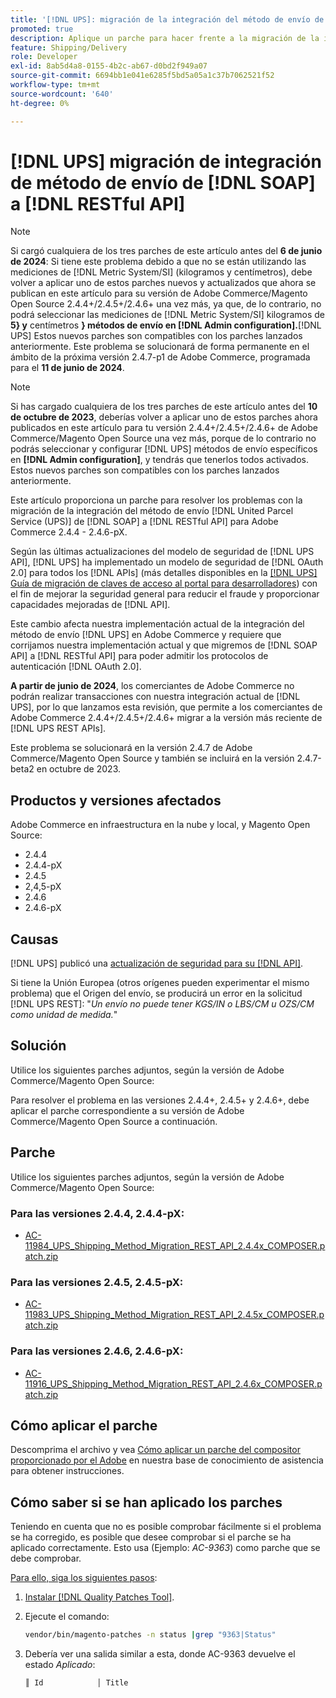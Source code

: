 ```yaml
---
title: '[!DNL UPS]: migración de la integración del método de envío de  [!DNL SOAP] a [!DNL RESTful API]'
promoted: true
description: Aplique un parche para hacer frente a la migración de la integración del método de envío  [!DNL UPS] de [!DNL SOAP] a [!DNL RESTful API] para Adobe Commerce 2.4.4 - 2.4.6-pX.
feature: Shipping/Delivery
role: Developer
exl-id: 8ab5d4a8-0155-4b2c-ab67-d0bd2f949a07
source-git-commit: 6694bb1e041e6285f5bd5a05a1c37b7062521f52
workflow-type: tm+mt
source-wordcount: '640'
ht-degree: 0%

---
```


# [!DNL UPS] migración de integración de método de envío de [!DNL SOAP] a [!DNL RESTful API]

>[!NOTE]
>
>Si cargó cualquiera de los tres parches de este artículo antes del **6 de junio de 2024**: Si tiene este problema debido a que no se están utilizando las mediciones de [!DNL Metric System/SI] (kilogramos y centímetros), debe volver a aplicar uno de estos parches nuevos y actualizados que ahora se publican en este artículo para su versión de Adobe Commerce/Magento Open Source 2.4.4+/2.4.5+/2.4.6+ una vez más, ya que, de lo contrario, no podrá seleccionar las mediciones de [!DNL Metric System/SI] kilogramos de **5} y** centímetros **} métodos de envío en **[!DNL Admin configuration]**.**[!DNL UPS] Estos nuevos parches son compatibles con los parches lanzados anteriormente. Este problema se solucionará de forma permanente en el ámbito de la próxima versión 2.4.7-p1 de Adobe Commerce, programada para el **11 de junio de 2024**.

>[!NOTE]
>
>Si has cargado cualquiera de los tres parches de este artículo antes del **10 de octubre de 2023**, deberías volver a aplicar uno de estos parches ahora publicados en este artículo para tu versión 2.4.4+/2.4.5+/2.4.6+ de Adobe Commerce/Magento Open Source una vez más, porque de lo contrario no podrás seleccionar y configurar [!DNL UPS] métodos de envío específicos en **[!DNL Admin configuration]**, y tendrás que tenerlos todos activados. Estos nuevos parches son compatibles con los parches lanzados anteriormente.

Este artículo proporciona un parche para resolver los problemas con la migración de la integración del método de envío [!DNL United Parcel Service (UPS)] de [!DNL SOAP] a [!DNL RESTful API] para Adobe Commerce 2.4.4 - 2.4.6-pX.

Según las últimas actualizaciones del modelo de seguridad de [!DNL UPS API], [!DNL UPS] ha implementado un modelo de seguridad de [!DNL OAuth 2.0] para todos los [!DNL APIs] (más detalles disponibles en la [[!DNL UPS] Guía de migración de claves de acceso al portal para desarrolladores](https://developer.ups.com/oauth-developer-guide?loc=en_US&amp;sp_rid=NTA5MzQ1OTE2NjEyS0&amp;sp_mid=72989914)) con el fin de mejorar la seguridad general para reducir el fraude y proporcionar capacidades mejoradas de [!DNL API].

Este cambio afecta nuestra implementación actual de la integración del método de envío [!DNL UPS] en Adobe Commerce y requiere que corrijamos nuestra implementación actual y que migremos de [!DNL SOAP API] a [!DNL RESTful API] para poder admitir los protocolos de autenticación [!DNL OAuth 2.0].

**A partir de junio de 2024**, los comerciantes de Adobe Commerce no podrán realizar transacciones con nuestra integración actual de [!DNL UPS], por lo que lanzamos esta revisión, que permite a los comerciantes de Adobe Commerce 2.4.4+/2.4.5+/2.4.6+ migrar a la versión más reciente de [!DNL UPS REST APIs].

Este problema se solucionará en la versión 2.4.7 de Adobe Commerce/Magento Open Source y también se incluirá en la versión 2.4.7-beta2 en octubre de 2023.

## Productos y versiones afectados

Adobe Commerce en infraestructura en la nube y local, y Magento Open Source:

* 2.4.4
* 2.4.4-pX
* 2.4.5
* 2,4,5-pX
* 2.4.6
* 2.4.6-pX

## Causas

[!DNL UPS] publicó una [actualización de seguridad para su [!DNL API]](https://developer.ups.com/oauth-developer-guide?loc=en_US&amp;sp_rid=NTA5MzQ1OTE2NjEyS0&amp;sp_mid=72989914).

Si tiene la Unión Europea (otros orígenes pueden experimentar el mismo problema) que el Origen del envío, se producirá un error en la solicitud [!DNL UPS REST]:
&quot;*Un envío no puede tener KGS/IN o LBS/CM u OZS/CM como unidad de medida.*&quot;

## Solución

Utilice los siguientes parches adjuntos, según la versión de Adobe Commerce/Magento Open Source:

Para resolver el problema en las versiones 2.4.4+, 2.4.5+ y 2.4.6+, debe aplicar el parche correspondiente a su versión de Adobe Commerce/Magento Open Source a continuación.

## Parche

Utilice los siguientes parches adjuntos, según la versión de Adobe Commerce/Magento Open Source:

### Para las versiones 2.4.4, 2.4.4-pX:

* [AC-11984_UPS_Shipping_Method_Migration_REST_API_2.4.4x_COMPOSER.patch.zip](assets/AC-11984_UPS_Shipping_Method_Migration_REST_API_2.4.4x_COMPOSER.patch.zip)

### Para las versiones 2.4.5, 2.4.5-pX:

* [AC-11983_UPS_Shipping_Method_Migration_REST_API_2.4.5x_COMPOSER.patch.zip](assets/AC-11983_UPS_Shipping_Method_Migration_REST_API_2.4.5x_COMPOSER.patch.zip)

### Para las versiones 2.4.6, 2.4.6-pX:

* [AC-11916_UPS_Shipping_Method_Migration_REST_API_2.4.6x_COMPOSER.patch.zip](assets/AC-11916_UPS_Shipping_Method_Migration_REST_API_2.4.6x_COMPOSER.patch.zip)

## Cómo aplicar el parche

Descomprima el archivo y vea [Cómo aplicar un parche del compositor proporcionado por el Adobe](https://experienceleague.adobe.com/docs/commerce-knowledge-base/kb/how-to/how-to-apply-a-composer-patch-provided-by-magento.html) en nuestra base de conocimiento de asistencia para obtener instrucciones.

## Cómo saber si se han aplicado los parches

Teniendo en cuenta que no es posible comprobar fácilmente si el problema se ha corregido, es posible que desee comprobar si el parche se ha aplicado correctamente. Esto usa (Ejemplo: *AC-9363*) como parche que se debe comprobar.

<u>Para ello, siga los siguientes pasos</u>:

1. [Instalar [!DNL Quality Patches Tool]](https://experienceleague.adobe.com/docs/commerce-operations/tools/quality-patches-tool/usage.html).
1. Ejecute el comando:

   ```bash
   vendor/bin/magento-patches -n status |grep "9363|Status"
   ```

1. Debería ver una salida similar a esta, donde AC-9363 devuelve el estado *Aplicado*:

   ```bash
   ║ Id            │ Title                                                        │ Category        │ Origin                 │ Status      │ Details                                          ║ ║ N/A           │ ../m2-hotfixes/AC-9363_USPS_Ground_Advantage_shipping_method_COMPOSER_patch.patch      │ Other           │ Local                  │ Applied     │ Patch type: Custom                                
   ```
